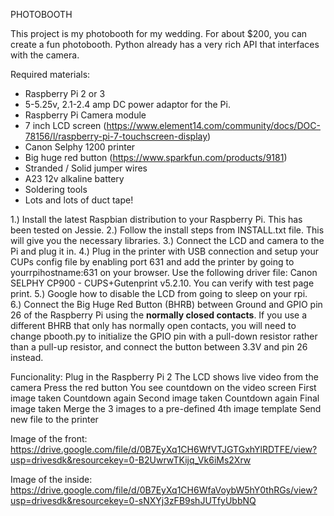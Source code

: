 
PHOTOBOOTH

This project is my photobooth for my wedding. For about $200, you can create a fun photobooth. Python already has a very rich API that interfaces with the camera.

Required materials:
   - Raspberry Pi 2 or 3
   - 5-5.25v, 2.1-2.4 amp DC power adaptor for the Pi.
   - Raspberry Pi Camera module 
   - 7 inch LCD screen (https://www.element14.com/community/docs/DOC-78156/l/raspberry-pi-7-touchscreen-display)
   - Canon Selphy 1200 printer
   - Big huge red button (https://www.sparkfun.com/products/9181)
   - Stranded / Solid jumper wires
   - A23 12v alkaline battery
   - Soldering tools
   - Lots and lots of duct tape!

1.) Install the latest Raspbian distribution to your Raspberry Pi. This has been tested on Jessie.
2.) Follow the install steps from INSTALL.txt file.  This will give you the necessary libraries.
3.) Connect the LCD and camera to the Pi and plug it in.
4.) Plug in the printer with USB connection and setup your CUPs config file by enabling port 631 and add the printer by going to      yourrpihostname:631 on your browser.
    Use the following driver file: Canon SELPHY CP900 - CUPS+Gutenprint v5.2.10.  You can verify with test page print.
5.) Google how to disable the LCD from going to sleep on your rpi.  
6.) Connect the Big Huge Red Button (BHRB) between Ground and GPIO pin 26 of the Raspberry Pi using the **normally closed contacts**. If you use a different BHRB that only has normally open contacts, you will need to change pbooth.py to initialize the GPIO pin with a pull-down resistor rather than a pull-up resistor, and connect the button between 3.3V and pin 26 instead.

Funcionality:
    Plug in the Raspberry Pi 2
    The LCD shows live video from the camera
    Press the red button
    You see countdown on the video screen
    First image taken
    Countdown again
    Second image taken
    Countdown again
    Final image taken
    Merge the 3 images to a pre-defined 4th image template
    Send new file to the printer

Image of the front:
https://drive.google.com/file/d/0B7EyXq1CH6WfVTJGTGxhYlRDTFE/view?usp=drivesdk&resourcekey=0-B2UwrwTKijq_Vk6iMs2Xrw

Image of the inside:
https://drive.google.com/file/d/0B7EyXq1CH6WfaVoybW5hY0thRGs/view?usp=drivesdk&resourcekey=0-sNXYj3zFB9shJUTfyUbbNQ

